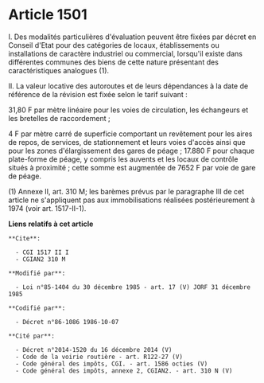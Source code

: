 # Article 1501

I. Des modalités particulières d'évaluation peuvent être fixées par décret en Conseil d'Etat pour des catégories de locaux,
établissements ou installations de caractère industriel ou commercial, lorsqu'il existe dans différentes communes des biens
de cette nature présentant des caractéristiques analogues (1).

II. La valeur locative des autoroutes et de leurs dépendances à la date de référence de la révision est fixée selon le tarif
suivant :

31,80 F par mètre linéaire pour les voies de circulation, les échangeurs et les bretelles de raccordement ;

4 F par mètre carré de superficie comportant un revêtement pour les aires de repos, de services, de stationnement et leurs
voies d'accès ainsi que pour les zones d'élargissement des gares de péage ;    17.880 F pour chaque plate-forme de péage, y
compris les auvents et les locaux de contrôle situés à proximité ; cette somme est augmentée de 7652 F par voie de gare de
péage.

(1)  Annexe II, art. 310 M; les barèmes prévus par le paragraphe III de cet article ne s'appliquent pas aux immobilisations
réalisées postérieurement à 1974 (voir art. 1517-II-1).

**Liens relatifs à cet article**

	**Cite**:

	  - CGI 1517 II I
	  - CGIAN2 310 M

	**Modifié par**:

	  - Loi n°85-1404 du 30 décembre 1985 - art. 17 (V) JORF 31 décembre 1985

	**Codifié par**:

	  - Décret n°86-1086 1986-10-07

	**Cité par**:

	  - Décret n°2014-1520 du 16 décembre 2014 (V)
	  - Code de la voirie routière - art. R122-27 (V)
	  - Code général des impôts, CGI. - art. 1586 octies (V)
	  - Code général des impôts, annexe 2, CGIAN2. - art. 310 N (V)
